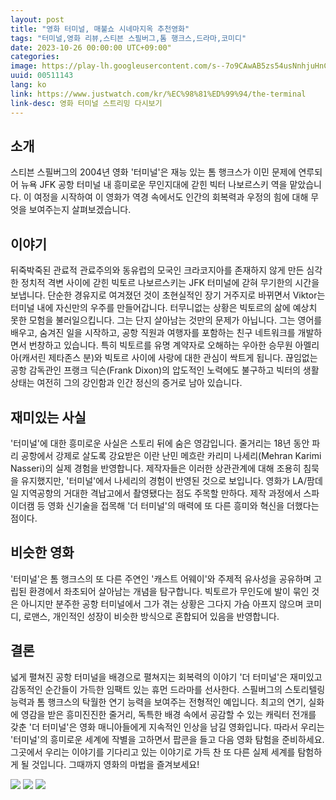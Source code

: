 ```yaml
---
layout: post
title: "영화 터미널, 매불쇼 시네마지옥 추천영화"
tags: "터미널,영화 리뷰,스티븐 스필버그,톰 행크스,드라마,코미디"
date: 2023-10-26 00:00:00 UTC+09:00"
categories: 
image: https://play-lh.googleusercontent.com/s--7o9CAwAB5zs54usNnhjuHnCyoIzGizs0EwI4B3PbMzEQr0tvtNz0RCOHSeH4tuaGCbg
uuid: 00511143
lang: ko
link: https://www.justwatch.com/kr/%EC%98%81%ED%99%94/the-terminal
link-desc: 영화 터미널 스트리밍 다시보기
---
```


## 소개
스티븐 스필버그의 2004년 영화 '터미널'은 재능 있는 톰 행크스가 이민 문제에 연루되어 뉴욕 JFK 공항 터미널 내 흥미로운 무인지대에 갇힌 빅터 나보르스키 역을 맡았습니다. 이 여정을 시작하여 이 영화가 역경 속에서도 인간의 회복력과 우정의 힘에 대해 무엇을 보여주는지 살펴보겠습니다.


## 이야기
뒤죽박죽된 관료적 관료주의와 동유럽의 모국인 크라코지아를 존재하지 않게 만든 심각한 정치적 격변 사이에 갇힌 빅토르 나보르스키는 JFK 터미널에 갇혀 무기한의 시간을 보냅니다. 단순한 경유지로 여겨졌던 것이 초현실적인 장기 거주지로 바뀌면서 Viktor는 터미널 내에 자신만의 우주를 만들어갑니다. 터무니없는 상황은 빅토르의 삶에 예상치 못한 모험을 불러일으킵니다. 그는 단지 살아남는 것만의 문제가 아닙니다. 그는 영어를 배우고, 숨겨진 일을 시작하고, 공항 직원과 여행자를 포함하는 친구 네트워크를 개발하면서 번창하고 있습니다. 특히 빅토르를 유명 계약자로 오해하는 우아한 승무원 아멜리아(캐서린 제타존스 분)와 빅토르 사이에 사랑에 대한 관심이 싹트게 됩니다. 끊임없는 공항 감독관인 프랭크 딕슨(Frank Dixon)의 압도적인 노력에도 불구하고 빅터의 생활 상태는 여전히 그의 강인함과 인간 정신의 증거로 남아 있습니다.


## 재미있는 사실
'터미널'에 대한 흥미로운 사실은 스토리 뒤에 숨은 영감입니다. 줄거리는 18년 동안 파리 공항에서 강제로 살도록 강요받은 이란 난민 메흐란 카리미 나세리(Mehran Karimi Nasseri)의 실제 경험을 반영합니다. 제작자들은 이러한 상관관계에 대해 조용히 침묵을 유지했지만, '터미널'에서 나세리의 경험이 반영된 것으로 보입니다. 영화가 LA/팜데일 지역공항의 거대한 격납고에서 촬영됐다는 점도 주목할 만하다. 제작 과정에서 스파이더캠 등 영화 신기술을 접목해 '더 터미널'의 매력에 또 다른 흥미와 혁신을 더했다는 점이다.


## 비슷한 영화
'터미널'은 톰 행크스의 또 다른 주연인 '캐스트 어웨이'와 주제적 유사성을 공유하며 고립된 환경에서 좌초되어 살아남는 개념을 탐구합니다. 빅토르가 무인도에 발이 묶인 것은 아니지만 분주한 공항 터미널에서 그가 겪는 상황은 그다지 가슴 아프지 않으며 코미디, 로맨스, 개인적인 성장이 비슷한 방식으로 혼합되어 있음을 반영합니다.


## 결론
넓게 펼쳐진 공항 터미널을 배경으로 펼쳐지는 회복력의 이야기 '더 터미널'은 재미있고 감동적인 순간들이 가득한 임팩트 있는 휴먼 드라마를 선사한다. 스필버그의 스토리텔링 능력과 톰 행크스의 탁월한 연기 능력을 보여주는 전형적인 예입니다. 최고의 연기, 실화에 영감을 받은 흥미진진한 줄거리, 독특한 배경 속에서 공감할 수 있는 캐릭터 전개를 갖춘 '더 터미널'은 영화 매니아들에게 지속적인 인상을 남길 영화입니다. 따라서 우리는 '터미널'의 흥미로운 세계에 작별을 고하면서 팝콘을 들고 다음 영화 탐험을 준비하세요. 그곳에서 우리는 이야기를 기다리고 있는 이야기로 가득 찬 또 다른 실제 세계를 탐험하게 될 것입니다. 그때까지 영화의 마법을 즐겨보세요!


![](https://upload.wikimedia.org/wikipedia/ko/6/60/%ED%84%B0%EB%AF%B8%EB%84%902004_%ED%8F%AC%EC%8A%A4%ED%84%B0.jpg)
![](https://image.kmib.co.kr/online_image/2022/1113/2022111314075793744_1668316077_0017666703.jpg)
![](https://mblogthumb-phinf.pstatic.net/MjAyMDA5MjFfMzkg/MDAxNjAwNjE2MjUxMTMy.MY53wdJRc_e73NMSwndHJqiKislBhgoJD3liXWpTQP0g.0NUBqKgIPu_NCPINOo_RUxWURX-p6iOxrHxASMmmDdwg.JPEG.minwoo09191/860_1.jpg?type=w800)